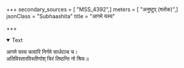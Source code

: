 +++
secondary_sources = [ "MSS_4392",]
meters = [ "अनुष्टुप् (श्लोक)",]
jsonClass = "Subhaashita"
title = "आगमे यस्य"

+++

<details open><summary>Text</summary>

आगमे यस्य चत्वारि निर्गमे सार्धपञ्च च।  
अतिविस्तारविस्तीर्णाश् चिरं तिष्ठन्ति नो श्रियः॥
</details>
